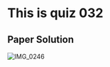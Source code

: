 # This is quiz 032

## Paper Solution
![IMG_0246](https://github.com/user-attachments/assets/34fe78d6-0a29-46eb-9b36-f00c62035905)
